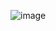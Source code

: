![image](https://user-images.githubusercontent.com/72289126/138107225-10aed4a7-1de2-4fd1-b99e-b50e15a2270c.png)
